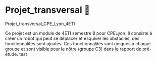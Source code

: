 # Projet_transversal 	:robot:
Projet_transversal_CPE_Lyon_4ETI

Ce projet est un module de 4ETI semestre 8 pour CPELyon. Il consiste à créer un robot qui peut se déplacer et esquiver les obstacles, des fonctionnalités sont ajoutés.
Ces fonctionnalités sont uniques à chaque groupe et sont visible pour le nôtre (groupe C3) dans le rapport de pré-étude. test
